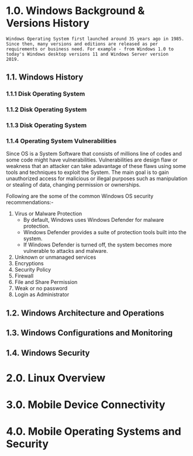 # 1.0. Windows Background & Versions History
    Windows Operating System first launched around 35 years ago in 1985. Since then, many versions and editions are released as per
    requirements or business need. For example - from Windows 1.0 to today's Windows desktop versions 11 and Windows Server version
    2019.
## 1.1. Windows History

### 1.1.1 Disk Operating System
### 1.1.2 Disk Operating System
### 1.1.3 Disk Operating System
### 1.1.4 Operating System Vulnerabilities
Since OS is a System Software that consists of millions line of codes and some code might have vulnerabilities.
Vulnerabilities are design flaw or weakness that an attacker can take adavantage of these flaws using some tools and techniques to exploit the System. The main goal is to gain unauthorized access for malicious or illegal purposes such
as manipulation or stealing of data, changing permission or ownerships.

Following are the some of the common Windows OS security recommendations:-
1. Virus or Malware Protection
   - By default, Windows uses Windows Defender for malware protection.
   - Windows Defender provides a suite of protection tools built into the system.
   - If Windows Defender is turned off, the system becomes more vulnerable to attacks and malware.
3. Unknown or unmanaged services
4. Encryptions
5. Security Policy
6. Firewall
7. File and Share Permission
8. Weak or no password
9. Login as Administrator

## 1.2. Windows Architecture and Operations

## 1.3. Windows Configurations and Monitoring

## 1.4. Windows Security

# 2.0. Linux Overview

# 3.0. Mobile Device Connectivity

# 4.0. Mobile Operating Systems and Security

